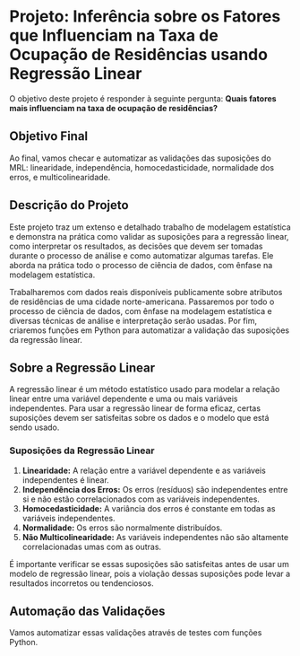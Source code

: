 # Projeto: Inferência sobre os Fatores que Influenciam na Taxa de Ocupação de Residências usando Regressão Linear

O objetivo deste projeto é responder à seguinte pergunta: **Quais fatores mais influenciam na taxa de ocupação de residências?**

## Objetivo Final

Ao final, vamos checar e automatizar as validações das suposições do MRL: linearidade, independência, homocedasticidade, normalidade dos erros, e multicolinearidade.

## Descrição do Projeto

Este projeto traz um extenso e detalhado trabalho de modelagem estatística e demonstra na prática como validar as suposições para a regressão linear, como interpretar os resultados, as decisões que devem ser tomadas durante o processo de análise e como automatizar algumas tarefas. Ele aborda na prática todo o processo de ciência de dados, com ênfase na modelagem estatística.

Trabalharemos com dados reais disponíveis publicamente sobre atributos de residências de uma cidade norte-americana. Passaremos por todo o processo de ciência de dados, com ênfase na modelagem estatística e diversas técnicas de análise e interpretação serão usadas. Por fim, criaremos funções em Python para automatizar a validação das suposições da regressão linear.

## Sobre a Regressão Linear

A regressão linear é um método estatístico usado para modelar a relação linear entre uma variável dependente e uma ou mais variáveis independentes. Para usar a regressão linear de forma eficaz, certas suposições devem ser satisfeitas sobre os dados e o modelo que está sendo usado.

### Suposições da Regressão Linear

1. **Linearidade:** A relação entre a variável dependente e as variáveis independentes é linear.
2. **Independência dos Erros:** Os erros (resíduos) são independentes entre si e não estão correlacionados com as variáveis independentes.
3. **Homocedasticidade:** A variância dos erros é constante em todas as variáveis independentes.
4. **Normalidade:** Os erros são normalmente distribuídos.
5. **Não Multicolinearidade:** As variáveis independentes não são altamente correlacionadas umas com as outras.

É importante verificar se essas suposições são satisfeitas antes de usar um modelo de regressão linear, pois a violação dessas suposições pode levar a resultados incorretos ou tendenciosos.

## Automação das Validações

Vamos automatizar essas validações através de testes com funções Python.
